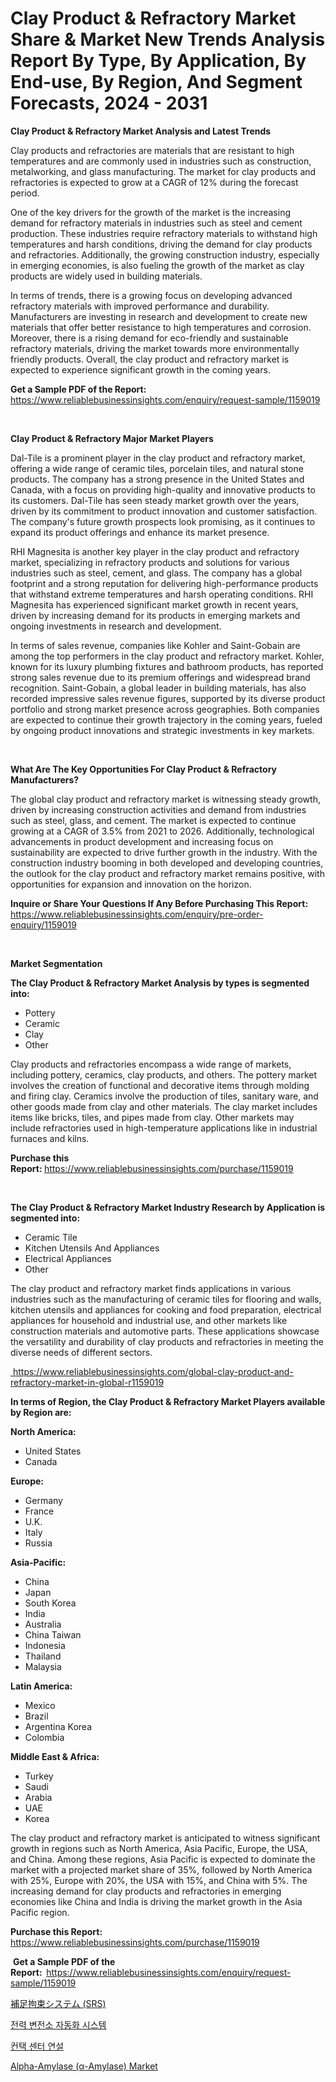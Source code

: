 <p><h1>Clay Product & Refractory Market Share & Market New Trends Analysis Report By Type, By Application, By End-use, By Region, And Segment Forecasts, 2024 - 2031</h1></p><p><strong>Clay Product & Refractory Market Analysis and Latest Trends</strong></p>
<p><p>Clay products and refractories are materials that are resistant to high temperatures and are commonly used in industries such as construction, metalworking, and glass manufacturing. The market for clay products and refractories is expected to grow at a CAGR of 12% during the forecast period. </p><p>One of the key drivers for the growth of the market is the increasing demand for refractory materials in industries such as steel and cement production. These industries require refractory materials to withstand high temperatures and harsh conditions, driving the demand for clay products and refractories. Additionally, the growing construction industry, especially in emerging economies, is also fueling the growth of the market as clay products are widely used in building materials.</p><p>In terms of trends, there is a growing focus on developing advanced refractory materials with improved performance and durability. Manufacturers are investing in research and development to create new materials that offer better resistance to high temperatures and corrosion. Moreover, there is a rising demand for eco-friendly and sustainable refractory materials, driving the market towards more environmentally friendly products. Overall, the clay product and refractory market is expected to experience significant growth in the coming years.</p></p>
<p><strong>Get a Sample PDF of the Report:&nbsp;</strong> <a href="https://www.reliablebusinessinsights.com/enquiry/request-sample/1159019">https://www.reliablebusinessinsights.com/enquiry/request-sample/1159019</a></p>
<p>&nbsp;</p>
<p><strong>Clay Product & Refractory Major Market Players</strong></p>
<p><p>Dal-Tile is a prominent player in the clay product and refractory market, offering a wide range of ceramic tiles, porcelain tiles, and natural stone products. The company has a strong presence in the United States and Canada, with a focus on providing high-quality and innovative products to its customers. Dal-Tile has seen steady market growth over the years, driven by its commitment to product innovation and customer satisfaction. The company's future growth prospects look promising, as it continues to expand its product offerings and enhance its market presence.</p><p>RHI Magnesita is another key player in the clay product and refractory market, specializing in refractory products and solutions for various industries such as steel, cement, and glass. The company has a global footprint and a strong reputation for delivering high-performance products that withstand extreme temperatures and harsh operating conditions. RHI Magnesita has experienced significant market growth in recent years, driven by increasing demand for its products in emerging markets and ongoing investments in research and development.</p><p>In terms of sales revenue, companies like Kohler and Saint-Gobain are among the top performers in the clay product and refractory market. Kohler, known for its luxury plumbing fixtures and bathroom products, has reported strong sales revenue due to its premium offerings and widespread brand recognition. Saint-Gobain, a global leader in building materials, has also recorded impressive sales revenue figures, supported by its diverse product portfolio and strong market presence across geographies. Both companies are expected to continue their growth trajectory in the coming years, fueled by ongoing product innovations and strategic investments in key markets.</p></p>
<p>&nbsp;</p>
<p><strong>What Are The Key Opportunities For Clay Product & Refractory Manufacturers?</strong></p>
<p><p>The global clay product and refractory market is witnessing steady growth, driven by increasing construction activities and demand from industries such as steel, glass, and cement. The market is expected to continue growing at a CAGR of 3.5% from 2021 to 2026. Additionally, technological advancements in product development and increasing focus on sustainability are expected to drive further growth in the industry. With the construction industry booming in both developed and developing countries, the outlook for the clay product and refractory market remains positive, with opportunities for expansion and innovation on the horizon.</p></p>
<p><strong>Inquire or Share Your Questions If Any Before Purchasing This Report:</strong> <a href="https://www.reliablebusinessinsights.com/enquiry/pre-order-enquiry/1159019">https://www.reliablebusinessinsights.com/enquiry/pre-order-enquiry/1159019</a></p>
<p>&nbsp;</p>
<p><strong>Market Segmentation</strong></p>
<p><strong>The Clay Product & Refractory Market Analysis by types is segmented into:</strong></p>
<p><ul><li>Pottery</li><li>Ceramic</li><li>Clay</li><li>Other</li></ul></p>
<p><p>Clay products and refractories encompass a wide range of markets, including pottery, ceramics, clay products, and others. The pottery market involves the creation of functional and decorative items through molding and firing clay. Ceramics involve the production of tiles, sanitary ware, and other goods made from clay and other materials. The clay market includes items like bricks, tiles, and pipes made from clay. Other markets may include refractories used in high-temperature applications like in industrial furnaces and kilns.</p></p>
<p><strong>Purchase this Report:&nbsp;</strong><a href="https://www.reliablebusinessinsights.com/purchase/1159019">https://www.reliablebusinessinsights.com/purchase/1159019</a></p>
<p>&nbsp;</p>
<p><strong>The Clay Product & Refractory Market Industry Research by Application is segmented into:</strong></p>
<p><ul><li>Ceramic Tile</li><li>Kitchen Utensils And Appliances</li><li>Electrical Appliances</li><li>Other</li></ul></p>
<p><p>The clay product and refractory market finds applications in various industries such as the manufacturing of ceramic tiles for flooring and walls, kitchen utensils and appliances for cooking and food preparation, electrical appliances for household and industrial use, and other markets like construction materials and automotive parts. These applications showcase the versatility and durability of clay products and refractories in meeting the diverse needs of different sectors.</p></p>
<p><a href="https://www.reliablebusinessinsights.com/global-clay-product-and-refractory-market-in-global-r1159019">&nbsp;https://www.reliablebusinessinsights.com/global-clay-product-and-refractory-market-in-global-r1159019</a></p>
<p><strong>In terms of Region, the Clay Product & Refractory Market Players available by Region are:</strong></p>
<p>
    <p> <strong> North America: </strong>
        <ul>
            <li>United States</li>
            <li>Canada</li>
        </ul>
        </p> 
    <p> <strong> Europe: </strong>
        <ul>
            <li>Germany</li>
            <li>France</li>
            <li>U.K.</li>
            <li>Italy</li>
            <li>Russia</li>
        </ul>
        </p> 
    <p> <strong> Asia-Pacific: </strong>
        <ul>
            <li>China</li>
            <li>Japan</li>
            <li>South Korea</li>
            <li>India</li>
            <li>Australia</li>
            <li>China Taiwan</li>
            <li>Indonesia</li>
            <li>Thailand</li>
            <li>Malaysia</li>
        </ul>
        </p> 
    <p> <strong> Latin America: </strong>
        <ul>
            <li>Mexico</li>
            <li>Brazil</li>
            <li>Argentina Korea</li>
            <li>Colombia</li>
        </ul>
        </p> 
    <p> <strong> Middle East & Africa: </strong>
        <ul>
            <li>Turkey</li>
            <li>Saudi</li>
            <li>Arabia</li>
            <li>UAE</li>
            <li>Korea</li>
        </ul>
    </p>
    </p>
<p><p>The clay product and refractory market is anticipated to witness significant growth in regions such as North America, Asia Pacific, Europe, the USA, and China. Among these regions, Asia Pacific is expected to dominate the market with a projected market share of 35%, followed by North America with 25%, Europe with 20%, the USA with 15%, and China with 5%. The increasing demand for clay products and refractories in emerging economies like China and India is driving the market growth in the Asia Pacific region.</p></p>
<p><strong>Purchase this Report: </strong><a href="https://www.reliablebusinessinsights.com/purchase/1159019">https://www.reliablebusinessinsights.com/purchase/1159019</a></p>
<p>&nbsp;<strong>Get a Sample PDF of the Report:&nbsp;&nbsp;</strong><a href="https://www.reliablebusinessinsights.com/enquiry/request-sample/1159019">https://www.reliablebusinessinsights.com/enquiry/request-sample/1159019</a></p>
<p><strong></strong></p>
<p><p><a href="https://github.com/JoanaNitzsche/Market-Research-Report-List-1/blob/main/416148488473.md">補足拘束システム (SRS)</a></p><p><a href="https://medium.com/@frankfurter67567/%EC%A0%84%EB%A0%A5-%EB%B3%80%EC%A0%84%EC%86%8C-%EC%9E%90%EB%8F%99%ED%99%94-%EC%8B%9C%EC%8A%A4%ED%85%9C-%EC%8B%9C%EC%9E%A5-%EA%B2%BD%EC%9F%81-%EB%B6%84%EC%84%9D-%EC%8B%9C%EC%9E%A5-%EB%8F%99%ED%96%A5-%EB%B0%8F-2031%EB%85%84%EA%B9%8C%EC%A7%80%EC%9D%98-%EC%98%88%EC%B8%A1-5da79995ae82">전력 변전소 자동화 시스템</a></p><p><a href="https://medium.com/@lilmama456456/%EC%97%B0%EB%9D%BD-%EC%84%BC%ED%84%B0-%EC%9D%8C%EC%84%B1-%EC%8B%9C%EC%9E%A5-%EA%B7%9C%EB%AA%A8%EB%8A%94-%EA%B8%80%EB%A1%9C%EB%B2%8C-%EC%82%B0%EC%97%85%EC%97%90%EC%84%9C-%EC%B5%9C%EA%B3%A0%EC%9D%98-%EB%A7%88%EC%BC%80%ED%8C%85-%EC%B1%84%EB%84%90%EC%9D%84-%EB%93%9C%EB%9F%AC%EB%83%85%EB%8B%88%EB%8B%A4-8ee4d5608ccb">컨택 센터 연설</a></p><p><a href="https://github.com/JennyferFeil2023/Market-Research-Report-List-1/blob/main/alpha-amylase-a-amylase-market.md">Alpha-Amylase (α-Amylase) Market</a></p></p>